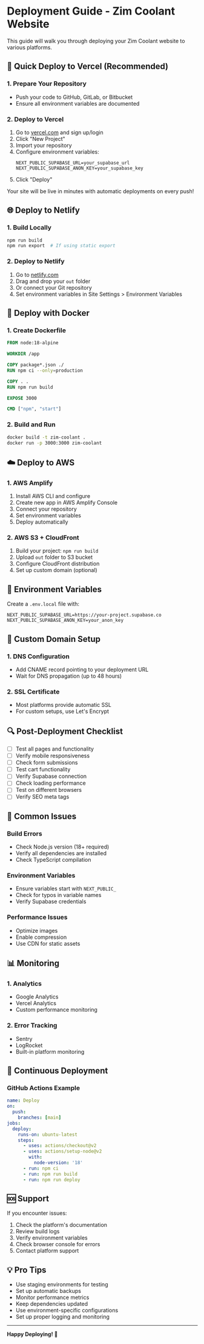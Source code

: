 # Deployment Guide - Zim Coolant Website

This guide will walk you through deploying your Zim Coolant website to various platforms.

## 🚀 Quick Deploy to Vercel (Recommended)

### 1. Prepare Your Repository
- Push your code to GitHub, GitLab, or Bitbucket
- Ensure all environment variables are documented

### 2. Deploy to Vercel
1. Go to [vercel.com](https://vercel.com) and sign up/login
2. Click "New Project"
3. Import your repository
4. Configure environment variables:
   ```
   NEXT_PUBLIC_SUPABASE_URL=your_supabase_url
   NEXT_PUBLIC_SUPABASE_ANON_KEY=your_supabase_key
   ```
5. Click "Deploy"

Your site will be live in minutes with automatic deployments on every push!

## 🌐 Deploy to Netlify

### 1. Build Locally
```bash
npm run build
npm run export  # If using static export
```

### 2. Deploy to Netlify
1. Go to [netlify.com](https://netlify.com)
2. Drag and drop your `out` folder
3. Or connect your Git repository
4. Set environment variables in Site Settings > Environment Variables

## 🐳 Deploy with Docker

### 1. Create Dockerfile
```dockerfile
FROM node:18-alpine

WORKDIR /app

COPY package*.json ./
RUN npm ci --only=production

COPY . .
RUN npm run build

EXPOSE 3000

CMD ["npm", "start"]
```

### 2. Build and Run
```bash
docker build -t zim-coolant .
docker run -p 3000:3000 zim-coolant
```

## ☁️ Deploy to AWS

### 1. AWS Amplify
1. Install AWS CLI and configure
2. Create new app in AWS Amplify Console
3. Connect your repository
4. Set environment variables
5. Deploy automatically

### 2. AWS S3 + CloudFront
1. Build your project: `npm run build`
2. Upload `out` folder to S3 bucket
3. Configure CloudFront distribution
4. Set up custom domain (optional)

## 🔧 Environment Variables

Create a `.env.local` file with:
```env
NEXT_PUBLIC_SUPABASE_URL=https://your-project.supabase.co
NEXT_PUBLIC_SUPABASE_ANON_KEY=your_anon_key
```

## 📱 Custom Domain Setup

### 1. DNS Configuration
- Add CNAME record pointing to your deployment URL
- Wait for DNS propagation (up to 48 hours)

### 2. SSL Certificate
- Most platforms provide automatic SSL
- For custom setups, use Let's Encrypt

## 🔍 Post-Deployment Checklist

- [ ] Test all pages and functionality
- [ ] Verify mobile responsiveness
- [ ] Check form submissions
- [ ] Test cart functionality
- [ ] Verify Supabase connection
- [ ] Check loading performance
- [ ] Test on different browsers
- [ ] Verify SEO meta tags

## 🚨 Common Issues

### Build Errors
- Check Node.js version (18+ required)
- Verify all dependencies are installed
- Check TypeScript compilation

### Environment Variables
- Ensure variables start with `NEXT_PUBLIC_`
- Check for typos in variable names
- Verify Supabase credentials

### Performance Issues
- Optimize images
- Enable compression
- Use CDN for static assets

## 📊 Monitoring

### 1. Analytics
- Google Analytics
- Vercel Analytics
- Custom performance monitoring

### 2. Error Tracking
- Sentry
- LogRocket
- Built-in platform monitoring

## 🔄 Continuous Deployment

### GitHub Actions Example
```yaml
name: Deploy
on:
  push:
    branches: [main]
jobs:
  deploy:
    runs-on: ubuntu-latest
    steps:
      - uses: actions/checkout@v2
      - uses: actions/setup-node@v2
        with:
          node-version: '18'
      - run: npm ci
      - run: npm run build
      - run: npm run deploy
```

## 🆘 Support

If you encounter issues:
1. Check the platform's documentation
2. Review build logs
3. Verify environment variables
4. Check browser console for errors
5. Contact platform support

## 💡 Pro Tips

- Use staging environments for testing
- Set up automatic backups
- Monitor performance metrics
- Keep dependencies updated
- Use environment-specific configurations
- Set up proper logging and monitoring

---

**Happy Deploying! 🚀**
